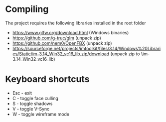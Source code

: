 # Compiling
The project requires the following libraries installed in the root folder

* https://www.glfw.org/download.html (Windows binaries)
* https://github.com/g-truc/glm (unpack zip)
* https://github.com/nem0/OpenFBX (unpack zip)
* https://sourceforge.net/projects/imtoolkit/files/3.14/Windows%20Libraries/Static/im-3.14_Win32_vc16_lib.zip/download (unpack zip to \im-3.14_Win32_vc16_lib)

# Keyboard shortcuts
- Esc - exit
- C - toggle face culling
- S - toggle shadows
- V - toggle V-Sync
- W - toggle wireframe mode
